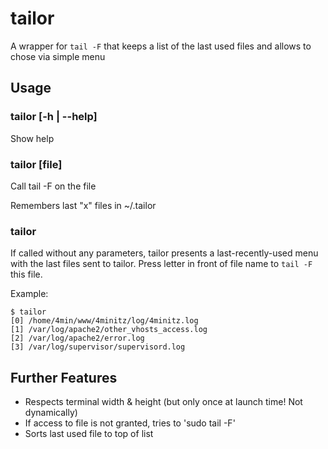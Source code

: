# tailor
A wrapper for ```tail -F``` that keeps a list of the last used files and allows to chose via simple menu

## Usage
### tailor [-h | --help]
Show help

### tailor [file]
Call tail -F on the file

Remembers last "x" files in ~/.tailor

### tailor
If called without any parameters, tailor presents a last-recently-used menu with the last files sent to tailor. 
Press letter in front of file name to ```tail -F``` this file.

Example:

    $ tailor
    [0] /home/4min/www/4minitz/log/4minitz.log
    [1] /var/log/apache2/other_vhosts_access.log
    [2] /var/log/apache2/error.log
    [3] /var/log/supervisor/supervisord.log

## Further Features
* Respects terminal width & height (but only once at launch time! Not dynamically)
* If access to file is not granted, tries to 'sudo tail -F'
* Sorts last used file to top of list
